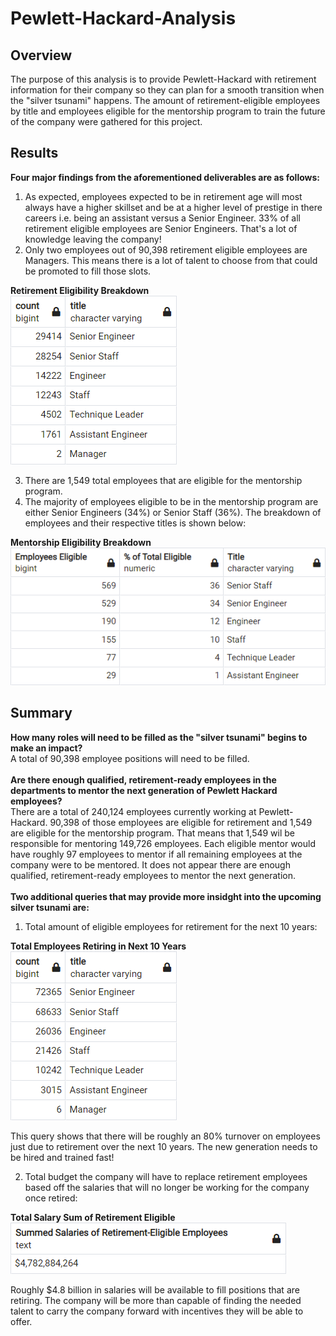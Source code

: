 # Pewlett-Hackard-Analysis

## Overview
The purpose of this analysis is to provide Pewlett-Hackard with retirement information for their company so they can plan for a smooth transition when the "silver tsunami" happens. The amount of retirement-eligible employees by title and employees eligible for the mentorship program to train the future of the company were gathered for this project.


## Results
<b>Four major findings from the aforementioned deliverables are as follows:</b>
1. As expected, employees expected to be in retirement age will most always have a higher skillset and be at a higher level of prestige in there careers i.e. being an assistant versus a Senior Engineer. 33% of all retirement eligible employees are Senior Engineers. That's a lot of knowledge leaving the company!
2. Only two employees out of 90,398 retirement eligible employees are Managers. This means there is a lot of talent to choose from that could be promoted to fill those slots.

<b> Retirement Eligibility Breakdown </b></br>
<img src="https://github.com/smyoung88/Pewlett-Hackard-Analysis/blob/main/Retirement_Eligible_by_Title.png" title = "Eligible for Retirement Breakdown"><br>

3. There are 1,549 total employees that are eligible for the mentorship program.
4. The majority of employees eligible to be in the mentorship program are either Senior Engineers (34%) or Senior Staff (36%). The breakdown of employees and their respective titles is shown below:

<b> Mentorship Eligibility Breakdown </b><br>
<img src="https://github.com/smyoung88/Pewlett-Hackard-Analysis/blob/main/EmployeeMentorshipProgram.png" title = "Mentorship Breakdown">

## Summary
<b>How many roles will need to be filled as the "silver tsunami" begins to make an impact?</b>
<br>
A total of 90,398 employee positions will need to be filled.
<br>
<br>
<b>Are there enough qualified, retirement-ready employees in the departments to mentor the next generation of Pewlett Hackard employees?</b>
<br>
There are a total of 240,124 employees currently working at Pewlett-Hackard. 90,398 of those employees are eligible for retirement and 1,549 are eligible for the mentorship program. That means that 1,549 wil be responsible for mentoring 149,726 employees. Each eligible mentor would have roughly 97 employees to mentor if all remaining employees at the company were to be mentored. It does not appear there are enough qualified, retirement-ready employees to mentor the next generation.
<br>
<br>
<b>Two additional queries that may provide more insidght into the upcoming silver tsunami are:</b>
  1. Total amount of eligible employees for retirement for the next 10 years:
 
<b> Total Employees Retiring in Next 10 Years </b><br>
<img src="https://github.com/smyoung88/Pewlett-Hackard-Analysis/blob/main/Retirement_Eligible_by_Title_10yr.png" title = "Retiring in Next 10 Years">

This query shows that there will be roughly an 80% turnover on employees just due to retirement over the next 10 years. The new generation needs to be hired and trained fast!

  2. Total budget the company will have to replace retirement employees based off the salaries that will no longer be working for the company once retired:
 
<b> Total Salary Sum of Retirement Eligible </b><br>
<img src="https://github.com/smyoung88/Pewlett-Hackard-Analysis/blob/main/Retired_Salaries.png" title = "Total Salary Sum of Retirement Eligible">

Roughly $4.8 billion in salaries will be available to fill positions that are retiring. The company will be more than capable of finding the needed talent to carry the company forward with incentives they will be able to offer.
